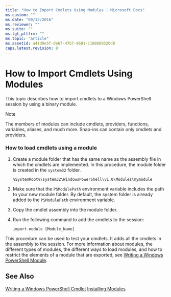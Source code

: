 ```yaml
---
title: "How to Import Cmdlets Using Modules | Microsoft Docs"
ms.custom: ""
ms.date: "09/13/2016"
ms.reviewer: ""
ms.suite: ""
ms.tgt_pltfrm: ""
ms.topic: "article"
ms.assetid: a41d9e5f-de6f-47b7-9601-c108609320d0
caps.latest.revision: 8
---
```

# How to Import Cmdlets Using Modules
This topic describes how to import cmdlets to a Windows PowerShell session by using a binary module.

> [!NOTE]
>  The members of modules can include cmdlets, providers, functions, variables, aliases, and much more. Snap-ins can contain only cmdlets and providers.

### How to load cmdlets using a module

1.  Create a module folder that has the same name as the assembly file in which the cmdlets are implemented. In this procedure, the module folder is created in the `system32` folder.

     `%SystemRoot%\system32\WindowsPowerShell\v1.0\Modules\mymodule`

2.  Make sure that the `PSModulePath` environment variable includes the path to your new module folder. By default, the system folder is already added to the `PSModulePath` environment variable.

3.  Copy the cmdlet assembly into the module folder.

4.  Run the following command to add the cmdlets to the session:

     `import-module [Module_Name]`

 This procedure can be used to test your cmdlets. It adds all the cmdlets in the assembly to the session. For more information about modules, the different types of modules, the different ways to load modules, and how to restrict the elements of a module that are exported, see [Writing a Windows PowerShell Module](../module/writing-a-windows-powershell-module.md).

## See Also
 [Writing a Windows PowerShell Cmdlet](./writing-a-windows-powershell-cmdlet.md)
 [Installing Modules](../module/installing-a-powershell-module.md)
